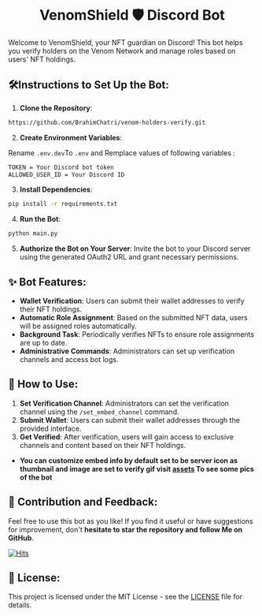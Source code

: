 <h1 align="center"> VenomShield 🛡️ Discord Bot </h1>

Welcome to VenomShield, your NFT guardian on Discord! This bot helps you verify holders on the Venom Network and manage roles based on users' NFT holdings.

## 🛠️Instructions to Set Up the Bot:

1. **Clone the Repository**: 

```sh
https://github.com/BrahimChatri/venom-holders-verify.git
```

2. **Create Environment Variables**:

Rename `.env.dev`To `.env` and Remplace values of  following variables :

```sh
TOKEN = Your Discord bot token 
ALLOWED_USER_ID = Your Discord ID 
```

3. **Install Dependencies**:

```sh
pip install -r requirements.txt
```


4. **Run the Bot**:

```sh 
python main.py 
```



5. **Authorize the Bot on Your Server**:
Invite the bot to your Discord server using the generated OAuth2 URL and grant necessary permissions.

## ✨ Bot Features:

- **Wallet Verification**: Users can submit their wallet addresses to verify their NFT holdings.
- **Automatic Role Assignment**: Based on the submitted NFT data, users will be assigned roles automatically.
- **Background Task**: Periodically verifies NFTs to ensure role assignments are up to date.
- **Administrative Commands**: Administrators can set up verification channels and access bot logs.

## 📖 How to Use:

1. **Set Verification Channel**: Administrators can set the verification channel using the `/set_embed_channel` command.
2. **Submit Wallet**: Users can submit their wallet addresses through the provided interface.
3. **Get Verified**: After verification, users will gain access to exclusive channels and content based on their NFT holdings.
- __You can customize embed info by default set to be server icon as thumbnail and image are set to verify gif visit [assets](./assets/) To see some pics of the bot__ 

## 🌟 Contribution and Feedback:

Feel free to use this bot as you like! If you find it useful or have suggestions for improvement, don't __hesitate to star the repository and follow Me on GitHub__.


[![Hits](https://hits.seeyoufarm.com/api/count/incr/badge.svg?url=https://github.com/BrahimChatri/venom-holders-verify&title=Views)](https://hits.seeyoufarm.com)

## 📜 License:

This project is licensed under the MIT License - see the [LICENSE](LICENSE) file for details.


